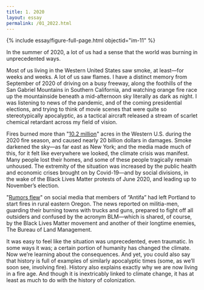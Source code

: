 ```yaml
---
title: 1. 2020
layout: essay
permalink: /01_2022.html
---
```


{% include essay/figure-full-page.html objectid="im-11" %}


In the summer of 2020, a lot of us had a sense that the world was burning in unprecedented ways.  

Most of us living in the Western United States saw smoke, at least—for weeks and weeks. A lot of us saw flames. I have a distinct memory from September of 2020 of driving on a busy freeway, along the foothills of the San Gabriel Mountains in Southern California, and watching orange fire race up the mountainside beneath a mid-afternoon sky literally as dark as night. I was listening to news of the pandemic, and of the coming presidential elections, and trying to think of movie scenes that were quite so stereotypically apocalyptic, as a tactical aircraft released a stream of scarlet chemical retardant across my field of vision.

Fires burned more than "[10.2 million](https://www.ncei.noaa.gov/access/metadata/landing-page/bin/iso?id=gov.noaa.nodc:0209268)" acres in the Western U.S. during the 2020 fire season, and caused nearly 20 billion dollars in damages. Smoke darkened the sky—as far east as New York; and the media made much of this, for it felt like everywhere we looked, the climate crisis was manifest. Many people lost their homes, and some of these people tragically remain unhoused. The extremity of the situation was increased by the public health and economic crises brought on by Covid-19—and by social divisions, in the wake of the Black Lives Matter protests of June 2020, and leading up to November’s election. 

"[Rumors flew](https://www.opb.org/article/2020/09/12/clackamas-county-antifa-rumor-sheriff-deputy-leave/)" on social media that members of “Antifa” had left Portland to start fires in rural eastern Oregon. The news reported on militia-men, guarding their burning towns with trucks and guns, prepared to fight off all outsiders and confused by the acronym BLM—which is shared, of course, by the Black Lives Matter movement and another of their longtime enemies, The Bureau of Land Management.

It was easy to feel like the situation was unprecedented, even traumatic. In some ways it was; a certain portion of humanity has changed the climate. Now we’re learning about the consequences. And yet, you could also say that history is full of examples of similarly apocalyptic times (some, as we’ll soon see, involving fire). History also explains exactly why we are now living in a fire age. And though it is inextricably linked to climate change, it has at least as much to do with the history of colonization.

